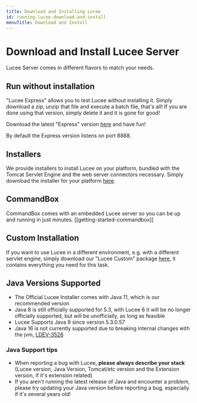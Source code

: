 ```yaml
---
title: Download and Installing Lucee
id: running-lucee-download-and-install
menuTitle: Download and Install
---
```


# Download and Install Lucee Server #

Lucee Server comes in different flavors to match your needs.

## Run without installation ##

"Lucee Express" allows you to test Lucee without installing it.
Simply download a zip, unzip that file and execute a batch file, that's all!
If you are done using that version, simply delete it and it is gone for good!

Download the latest "Express" version [here](https://lucee.org/downloads.html) and have fun!

By default the Express version listens on port 8888.

## Installers ##

We provide installers to install Lucee on your platform, bundled with the Tomcat Servlet Engine and the web server connectors necessary.
Simply download the installer for your platform [here](https://lucee.org/downloads.html).

## CommandBox ##

CommandBox comes with an embedded Lucee server so you can be up and running in just minutes. [[getting-started-commandbox]]

## Custom Installation ##

If you want to use Lucee in a different environment, e.g. with a different servlet engine, simply download our "Lucee Custom" package [here](https://lucee.org/downloads.html), it contains everything you need for this task.

## Java Versions Supported ##

- The Official Lucee Installer comes with Java 11, which is our recommended version
- Java 8 is still officially supported for 5.3, with Lucee 6 it will be no longer officially supported, but will be unofficially, as long as feasible
- Lucee Supports Java 9 since version 5.3.0.57
- Java 16 is not currently supported due to breaking internal changes with the jvm, [LDEV-3526](https://luceeserver.atlassian.net/browse/LDEV-3526)

### Java Support tips

- When reporting a bug with Lucee, **please always describe your stack** (Lucee version, Java Version, Tomcat/etc version and the Extension version, if it's extension related)
- If you aren't running the latest release of Java and encounter a problem, please try updating your Java version before reporting a bug, especially if it's several years old!
